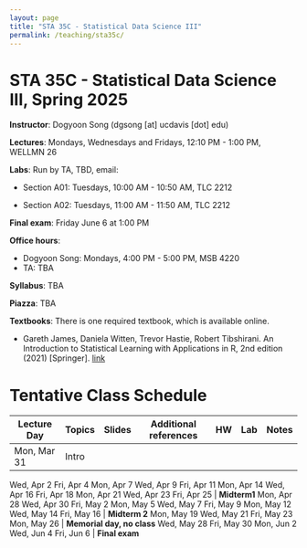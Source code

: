 ```yaml
---
layout: page
title: "STA 35C - Statistical Data Science III"
permalink: /teaching/sta35c/
---
```


STA 35C - Statistical Data Science III, Spring 2025
=======================

**Instructor**: Dogyoon Song (dgsong [at] ucdavis [dot] edu)


**Lectures**: Mondays, Wednesdays and Fridays, 12:10 PM - 1:00 PM, WELLMN 26


**Labs**: Run by TA, TBD, email: 

* Section A01: Tuesdays, 10:00 AM - 10:50 AM, TLC 2212

* Section A02: Tuesdays, 11:00 AM - 11:50 AM, TLC 2212


**Final exam**: Friday June 6 at 1:00 PM 


**Office hours**:
* Dogyoon Song: Mondays, 4:00 PM - 5:00 PM, MSB 4220
* TA: TBA


**Syllabus**: TBA


**Piazza**: TBA


**Textbooks**: 
There is one required textbook, which is available online.
* Gareth James, Daniela Witten, Trevor Hastie, Robert Tibshirani.  An Introduction to Statistical Learning
with Applications in R, 2nd edition (2021) [Springer].  [link](https://link.springer.com/book/10.1007/978-1-0716-1418-1)



# Tentative Class Schedule


Lecture Day | Topics | Slides | Additional references  | HW | Lab | Notes
--- | --- | --- | --- | --- | --- | --- 
Mon, Mar 31 | Intro |
Wed, Apr 2
Fri, Apr 4
Mon, Apr 7
Wed, Apr 9
Fri, Apr 11
Mon, Apr 14
Wed, Apr 16
Fri, Apr 18
Mon, Apr 21
Wed, Apr 23
Fri, Apr 25 | **Midterm1**
Mon, Apr 28
Wed, Apr 30
Fri, May 2
Mon, May 5
Wed, May 7
Fri, May 9
Mon, May 12
Wed, May 14
Fri, May 16 | **Midterm 2**
Mon, May 19
Wed, May 21
Fri, May 23
Mon, May 26 | **Memorial day, no class**
Wed, May 28
Fri, May 30
Mon, Jun 2
Wed, Jun 4
Fri, Jun 6 | **Final exam**
